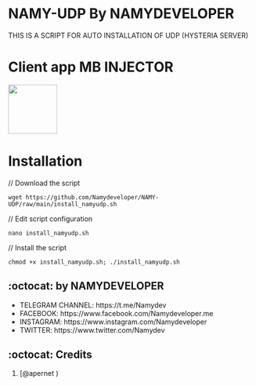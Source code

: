 # NAMY-UDP By NAMYDEVELOPER

THIS IS A SCRIPT FOR AUTO INSTALLATION OF UDP (HYSTERIA SERVER) 



# Client app MB INJECTOR

<p>
<a href="https://play.google.com/store/apps/details?id=com.mb.injector"><img src="https://play.google.com/intl/en_us/badges/images/generic/en-play-badge.png" height="100"></a>
</p>


# Installation


// Download the script
```
wget https://github.com/Namydeveloper/NAMY-UDP/raw/main/install_namyudp.sh
```
// Edit script configuration 
```
nano install_namyudp.sh
```
// Install the script
```
chmod +x install_namyudp.sh; ./install_namyudp.sh
```

## :octocat: by NAMYDEVELOPER
<ul>
 <li>TELEGRAM CHANNEL: https://t.me/Namydev</li>
 <li>FACEBOOK: https://www.facebook.com/Namydeveloper.me</li>
 <li>INSTAGRAM: https://www.instagram.com/Namydeveloper</li>
 <li>TWITTER: https://www.twitter.com/Namydev</li>
 
 </ul>
 
## :octocat: Credits

1. [@apernet )
